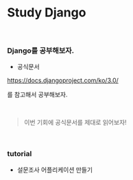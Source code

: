 # Study Django


<br/>

### Django를 공부해보자.

- 공식문서

https://docs.djangoproject.com/ko/3.0/

를 참고해서 공부해보자.

<br/>

> 이번 기회에 공식문서를 제대로 읽어보자!


<br/>

### tutorial

- 설문조사 어플리케이션 만들기 
